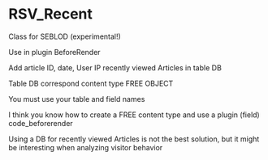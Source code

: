 # RSV_Recent
<p>Class for SEBLOD (experimental!)</p>
<p>Use in plugin BeforeRender</p>
<p>Add article ID, date, User IP recently viewed Articles in table DB</p>
<p>Table DB correspond content type FREE OBJECT</p>
<p>You must use your table and field names</p>
<p>I think you know how to create a FREE content type and use a plugin (field) code_beforerender</p>
<p>Using a DB for recently viewed Articles is not the best solution, but it might be interesting when analyzing visitor behavior</p>
